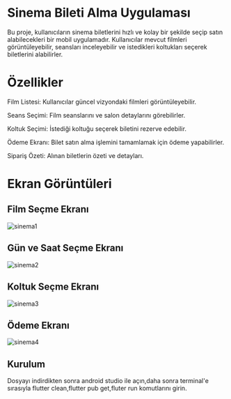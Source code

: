 # Sinema Bileti Alma Uygulaması

Bu proje, kullanıcıların sinema biletlerini hızlı ve kolay bir şekilde seçip satın alabilecekleri bir mobil uygulamadır. Kullanıcılar mevcut filmleri görüntüleyebilir, seansları inceleyebilir ve istedikleri koltukları seçerek biletlerini alabilirler.

# Özellikler

Film Listesi: Kullanıcılar güncel vizyondaki filmleri görüntüleyebilir.

Seans Seçimi: Film seanslarını ve salon detaylarını görebilirler.

Koltuk Seçimi: İstediği koltuğu seçerek biletini rezerve edebilir.

Ödeme Ekranı: Bilet satın alma işlemini tamamlamak için ödeme yapabilirler.

Sipariş Özeti: Alınan biletlerin özeti ve detayları.

# Ekran Görüntüleri

## Film Seçme Ekranı

![sinema1](https://github.com/user-attachments/assets/28410003-ccd4-47c9-9471-36660f6cbc2b)

## Gün ve Saat Seçme Ekranı

![sinema2](https://github.com/user-attachments/assets/b1fd779f-206a-40a0-ba5d-a8345698cabf)

## Koltuk Seçme Ekranı

![sinema3](https://github.com/user-attachments/assets/42da11db-aa4f-40b0-bb30-6be6d30ee0c6)

## Ödeme Ekranı

![sinema4](https://github.com/user-attachments/assets/c6088305-d999-449a-ae48-d1a3c164b156)

## Kurulum

Dosyayı indirdikten sonra android studio ile açın,daha sonra terminal'e sırasıyla flutter clean,flutter pub get,fluter run komutlarını girin.



